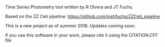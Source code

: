 Time Series Photometry tool written by R Olvera and JT Fuchs.

Based on the ZZ Ceti pipeline: https://github.com/joshfuchs/ZZCeti_pipeline

This is a new project as of summer 2018. Updates coming soon.

If you use this software in your work, please cite it using the CITATION.CFF file
